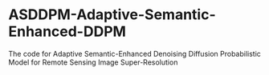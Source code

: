 # ASDDPM-Adaptive-Semantic-Enhanced-DDPM
The code for Adaptive Semantic-Enhanced Denoising Diffusion Probabilistic Model for Remote Sensing Image Super-Resolution
